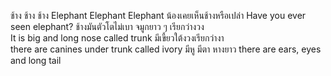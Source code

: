 ช้าง ช้าง ช้าง
Elephant Elephant Elephant
น้องเคยเห็นช้างหรือเปล่า
Have you ever seen elephant?
ช้างมันตัวโตไม่เบา จมูกยาว ๆ เรียกว่างวง  
It is big and long nose called trunk
มีเขี้ยวใต้งวงเรียกว่างา  
there are canines under trunk called ivory
มีหู มีตา หางยาว
there are ears, eyes and long tail
